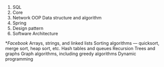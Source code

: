 1. SQL
2. Core
3. Network
OOP
Data structure and algorithm
4. Spring
5. Design pattern
6. Software Architecture

**Facebook*
Arrays, strings, and linked lists
Sorting algorithms — quicksort, merge sort, heap sort, etc.
Hash tables and queues
Recursion
Trees and graphs
Graph algorithms, including greedy algorithms
Dynamic programming
